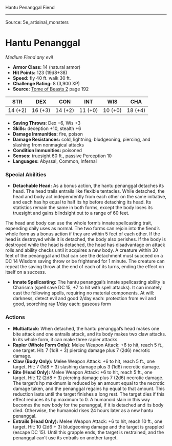 <MonsterName/>Hantu Penanggal</MonsterName>
<CreatureType/>Fiend</CreatureType>



---

Source: 5e_artisinal_monsters

# Hantu Penanggal

*Medium* *Fiend* *any evil*

- **Armor Class:** 14 (natural armor)
- **Hit Points:** 123 (19d8+38)
- **Speed:** fly 40 ft. walk 30 ft.
- **Challenge Rating:** 8 (3,900 XP)
- **Source:** [Tome of Beasts 2](https://koboldpress.com/kpstore/product/tome-of-beasts-2-for-5th-edition) page 192

| STR | DEX | CON | INT | WIS | CHA |
| --- | --- | --- | --- | --- | --- |
| 14 (+2) | 16 (+3) | 14 (+2) | 11 (+0) | 10 (+0) | 18 (+4) |

- **Saving Throws**: Dex +6, Wis +3
- **Skills:** deception +10, stealth +6
- **Damage Immunities:** fire, poison
- **Damage Resistances:** cold, lightning; bludgeoning, piercing, and slashing from nonmagical attacks
- **Condition Immunities:** poisoned
- **Senses:** truesight 60 ft., passive Perception 10
- **Languages:** Abyssal, Common, Infernal

### Special Abilities

- **Detachable Head:** As a bonus action, the hantu penanggal detaches its head. The head trails entrails like flexible tentacles. While detached, the head and body act independently from each other on the same initiative, and each has hp equal to half its hp before detaching its head. Its statistics remain the same in both forms, except the body loses its truesight and gains blindsight out to a range of 60 feet.

The head and body can use the whole form’s innate spellcasting trait, expending daily uses as normal. The two forms can rejoin into the fiend’s whole form as a bonus action if they are within 5 feet of each other. If the head is destroyed while it is detached, the body also perishes. If the body is destroyed while the head is detached, the head has disadvantage on attack rolls and ability checks until it acquires a new body. A creature within 30 feet of the penanggal and that can see the detachment must succeed on a DC 14 Wisdom saving throw or be frightened for 1 minute. The creature can repeat the saving throw at the end of each of its turns, ending the effect on itself on a success.
- **Innate Spellcasting:** The hantu penanggal’s innate spellcasting ability is Charisma (spell save DC 15, +7 to hit with spell attacks). It can innately cast the following spells, requiring no material components.
At will: darkness, detect evil and good
2/day each: protection from evil and good, scorching ray
1/day each: gaseous form

### Actions

- **Multiattack:** When detached, the hantu penanggal’s head makes one bite attack and one entrails attack, and its body makes two claw attacks. In its whole form, it can make three rapier attacks.
- **Rapier (Whole Form Only):** Melee Weapon Attack: +6 to hit, reach 5 ft., one target. Hit: 7 (1d8 + 3) piercing damage plus 7 (2d6) necrotic damage.
- **Claw (Body Only):** Melee Weapon Attack: +6 to hit, reach 5 ft., one target. Hit: 7 (1d8 + 3) slashing damage plus 3 (1d6) necrotic damage.
- **Bite (Head Only):** Melee Weapon Attack: +6 to hit, reach 5 ft., one target. Hit: 12 (2d8 + 3) piercing damage plus 7 (2d6) necrotic damage. The target’s hp maximum is reduced by an amount equal to the necrotic damage taken, and the penanggal regains hp equal to that amount. This reduction lasts until the target finishes a long rest. The target dies if this effect reduces its hp maximum to 0. A humanoid slain in this way becomes the new body for the penanggal, if it is detached and its body died. Otherwise, the humanoid rises 24 hours later as a new hantu penanggal.
- **Entrails (Head Only):** Melee Weapon Attack: +6 to hit, reach 10 ft., one target. Hit: 10 (2d6 + 3) bludgeoning damage and the target is grappled (escape DC 15). Until this grapple ends, the target is restrained, and the penanggal can’t use its entrails on another target.




